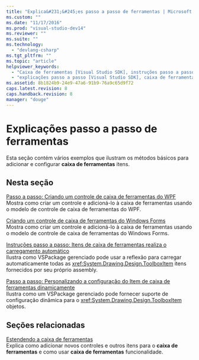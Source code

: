 ```yaml
---
title: "Explica&#231;&#245;es passo a passo de ferramentas | Microsoft Docs"
ms.custom: ""
ms.date: "11/17/2016"
ms.prod: "visual-studio-dev14"
ms.reviewer: ""
ms.suite: ""
ms.technology: 
  - "devlang-csharp"
ms.tgt_pltfrm: ""
ms.topic: "article"
helpviewer_keywords: 
  - "Caixa de ferramentas [Visual Studio SDK], instruções passo a passo"
  - "explicações passo a passo [Visual Studio SDK], caixa de ferramentas"
ms.assetid: 8b1824b9-24e9-47a6-91b9-76a9c65d9f72
caps.latest.revision: 8
caps.handback.revision: 8
manager: "douge"
---
```

# Explica&#231;&#245;es passo a passo de ferramentas
Esta seção contém vários exemplos que ilustram os métodos básicos para adicionar e configurar  **caixa de ferramentas** itens.  
  
## Nesta seção  
 [Passo a passo: Criando um controle de caixa de ferramentas do WPF](../misc/walkthrough-creating-a-wpf-toolbox-control.md)  
 Mostra como criar um controle e adicioná\-lo à caixa de ferramentas usando o modelo de controle de caixa de ferramentas do WPF.  
  
 [Criando um controle de caixa de ferramentas do Windows Forms](../Topic/Creating%20a%20Windows%20Forms%20Toolbox%20Control.md)  
 Mostra como criar um controle e adicioná\-lo à caixa de ferramentas usando o modelo de controle de caixa de ferramentas do Windows Forms.  
  
 [Instruções passo a passo: Itens de caixa de ferramentas realiza o carregamento automático](../Topic/Walkthrough:%20Autoloading%20Toolbox%20Items.md)  
 Ilustra como VSPackage gerenciado pode usar a reflexão para carregar automaticamente todas as <xref:System.Drawing.Design.ToolboxItem> itens fornecidos por seu próprio assembly.  
  
 [Passo a passo: Personalizando a configuração do Item de caixa de ferramentas dinamicamente](../misc/walkthrough-customizing-toolbox-item-configuration-dynamically.md)  
 Ilustra como um VSPackage gerenciado pode fornecer suporte de configuração dinâmica para o <xref:System.Drawing.Design.ToolboxItem> objetos.  
  
## Seções relacionadas  
 [Estendendo a caixa de ferramentas](../misc/extending-the-toolbox.md)  
 Explica como adicionar novos controles e outros itens para o  **caixa de ferramentas** e como usar  **caixa de ferramentas** funcionalidade.